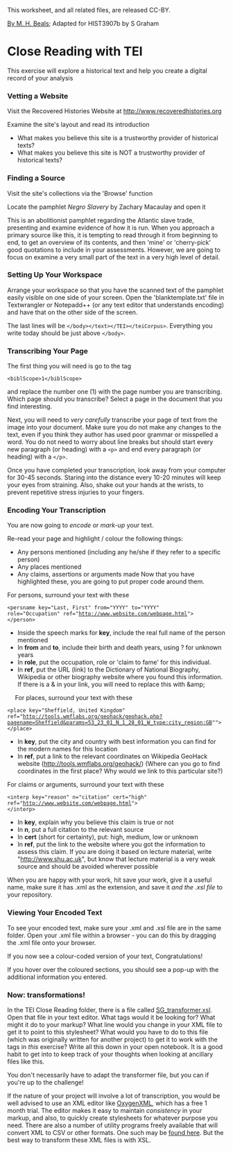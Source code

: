 This worksheet, and all related files, are released CC-BY. 

[By M. H. Beals](https://github.com/mhbeals/TEI-Close-Reading); Adapted for HIST3907b by S Graham

# Close Reading with TEI #

This exercise will explore a historical text and help you create a digital record of your analysis

### Vetting a Website ###

Visit the Recovered Histories Website at http://www.recoveredhistories.org

Examine the site's layout and read its introduction  
+ What makes you believe this site is a trustworthy provider of historical texts?
+ What makes you believe this site is NOT a trustworthy provider of historical texts? 
 
### Finding a Source ###

Visit the site's collections via the 'Browse' function

Locate the pamphlet *Negro Slavery* by Zachary Macaulay and open it

This is an abolitionist pamphlet regarding the Atlantic slave trade, presenting and examine evidence of how it is run.  When you approach a primary source like this, it is tempting to read through it from beginning to end, to get an overview of its contents, and then 'mine' or 'cherry-pick' good quotations to include in your assessments.  However, we are going to focus on examine a very small part of the text in a very high level of detail.  

### Setting Up Your Workspace ###

Arrange your workspace so that you have the scanned text of the pamphlet easily visible on one side of your screen. Open the 'blanktemplate.txt' file in Textwrangler or Notepadd++ (or any text editor that understands encoding) and have that on the other side of the screen.

The last lines will be 
<code>&lt;/body&gt;&lt;/text&gt;&lt;/TEI&gt;&lt;/teiCorpus&gt;</code>. Everything you write today should be just above <code>&lt;/body&gt;</code>.

### Transcribing Your Page ###

The first thing you will need is go to the tag 

<code>&lt;biblScope&gt;1&lt;/biblScope&gt;</code>

and replace the number one (1) with the page number you are transcribing. Which page should you transcribe? Select a page in the document that you find interesting.

Next, you will need to *very carefully* transcribe your page of text from the image into your document.  Make sure you do not make any changes to the text, even if you think they author has used poor grammar or misspelled a word.  You do not need to worry about line breaks but should start every new paragraph (or heading) with a <code>&lt;p&gt;</code> and end every paragraph (or heading) with a <code>&lt;/p&gt;</code>.

Once you have completed your transcription, look away from your computer for 30-45 seconds.  Staring into the distance every 10-20 minutes will keep your eyes from straining.  Also, shake out your hands at the wrists, to prevent repetitive stress injuries to your fingers.  

### Encoding Your Transcription ###

You are now going to *encode* or *mark-up* your text.  

Re-read your page and highlight / colour the following things:

+ Any persons mentioned (including any he/she if they refer to a specific person)
+ Any places mentioned
+ Any claims, assertions or arguments made
Now that you have highlighted these, you are going to put proper code around them.

For persons, surround your text with these

<code>&lt;persname key="Last, First" from="YYYY" to="YYYY" role="Occupation" ref="http://www.website.com/webpage.html"&gt; &lt;/person&gt;</code>

+ Inside the speech marks for **key**, include the real full name of the person mentioned 
+ In **from** and **to**, include their birth and death years, using ? for unknown years
+ In **role**, put the occupation, role or 'claim to fame' for this individual.  
+ In **ref**, put the URL (link) to the Dictionary of National Biography, Wikipedia or other biography website where you found this information. If there is a & in your link, you will need to replace this with &amp;amp;

 
For places, surround your text with these

<code>&lt;place key="Sheffield, United Kingdom" ref="http://tools.wmflabs.org/geohack/geohack.php?pagename=Sheffield&params=53_23_01_N_1_28_01_W_type:city_region:GB""&gt; &lt;/place&gt;</code>

+ In **key**, put the city and country with best information you can find for the modern names for this location
+ In **ref**, put a link to the relevant coordinates on Wikipedia GeoHack website (http://tools.wmflabs.org/geohack/)  (Where can you go to find coordinates in the first place? Why would we link to this particular site?)

For claims or arguments, surround your text with these

<code>&lt;interp key="reason" n="citation" cert="high" ref="http://www.website.com/webpage.html"&gt; &lt;/interp&gt;</code>

+ In **key**, explain why you believe this claim is true or not
+ In **n**, put a full citation to the relevant source
+ In **cert** (short for certainty), put: high, medium, low or unknown
+ In **ref**, put the link to the website where you got the information to assess this claim. If you are doing it based on lecture material, write "http://www.shu.ac.uk", but know that lecture material is a very weak source and should be avoided wherever possible

When you are happy with your work, hit save your work, give it a useful name, make sure it has .xml as the extension, and save it *and the .xsl file* to your repository.

### Viewing Your Encoded Text ###

To see your encoded text, make sure your .xml and .xsl file are in the same folder. Open your .xml file within a browser - you can do this by dragging the .xml file onto your browser.

If you now see a colour-coded version of your text, Congratulations!  

If you hover over the coloured sections, you should see a pop-up with the additional information you entered.  

### Now: transformations!

In the TEI Close Reading folder, there is a file called [SG_transformer.xsl](SG_transformer.xsl). Open that file in your text editor. What tags would it be looking for? What might it do to your markup? What line would you change in your XML file to get it to point to this stylesheet? What would you have to do to this file (which was originally written for another project) to get it to work with the tags in _this_ exercise? Write all this down in your open notebook. It is a good habit to get into to keep track of your thoughts when looking at ancillary files like this.

You don't necessarily have to adapt the transformer file, but you can if you're up to the challenge!

If the nature of your project will involve a lot of transcription, you would be well advised to use an XML editor like [OxygenXML](http://www.oxygenxml.com/), which has a free 1 month trial. The editor makes it easy to maintain _consistency_ in your markup, and also, to quickly create stylesheets for whatever purpose you need. There are also a number of utility programs freely available that will convert XML to CSV or other formats. One such may be [found here](https://code.google.com/p/xml2csv-conv/). But the best way to transform these XML files is with XSL. 

